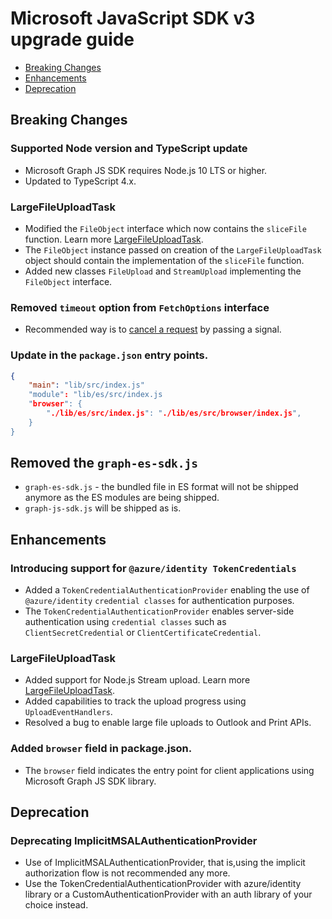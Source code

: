 # Microsoft JavaScript SDK v3 upgrade guide

- [Breaking Changes](#Breaking-Changes)
- [Enhancements](#Enhancements)
- [Deprecation](#Deprecation)
## Breaking Changes

### Supported Node version and TypeScript update
- Microsoft Graph JS SDK requires Node.js 10 LTS or higher.
- Updated to TypeScript 4.x.

### LargeFileUploadTask 
- Modified the `FileObject` interface which now contains the `sliceFile` function. Learn more [LargeFileUploadTask](./docs/tasks/LargeFileUploadTask.md). 
- The `FileObject` instance passed on creation of the `LargeFileUploadTask` object should contain the implementation of the `sliceFile` function.
- Added new classes `FileUpload` and `StreamUpload` implementing the `FileObject` interface.

### Removed `timeout` option from `FetchOptions` interface
- Recommended way is to [cancel a request](./docs/CancellingAHTTPRequest.md) by passing a signal.

### Update in the `package.json` entry points.
```json
{
    "main": "lib/src/index.js"
    "module": "lib/es/src/index.js
    "browser": {
	    "./lib/es/src/index.js": "./lib/es/src/browser/index.js",
    }
}
```
## Removed the `graph-es-sdk.js`
* `graph-es-sdk.js` - the bundled file in ES format will not be shipped anymore as the ES modules are being shipped.
* `graph-js-sdk.js` will be shipped as is.

## Enhancements

### Introducing support for `@azure/identity TokenCredentials`
- Added a `TokenCredentialAuthenticationProvider` enabling the use of `@azure/identity` `credential classes` for authentication purposes. 
- The `TokenCredentialAuthenticationProvider` enables server-side authentication using `credential classes` such as `ClientSecretCredential` or `ClientCertificateCredential`.

### LargeFileUploadTask

- Added support for Node.js Stream upload. Learn more [LargeFileUploadTask](./docs/tasks/LargeFileUploadTask.md). 
- Added capabilities to track the upload progress using `UploadEventHandlers`.
- Resolved a bug to enable large file uploads to Outlook and Print APIs.

### Added `browser` field in package.json.
- The `browser` field indicates the entry point for client applications using Microsoft Graph JS SDK library.

## Deprecation

### Deprecating ImplicitMSALAuthenticationProvider 
* Use of ImplicitMSALAuthenticationProvider, that is,using the implicit authorization flow is not recommended any more.
* Use the TokenCredentialAuthenticationProvider with azure/identity library or a CustomAuthenticationProvider with an auth library of your choice instead.

